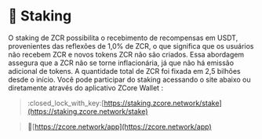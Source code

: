 # 🔐 Staking

O staking de ZCR possibilita o recebimento de recompensas em USDT, provenientes das reflexões de 1,0% de ZCR, o que significa que os usuários não recebem ZCR e novos tokens ZCR não são criados. Essa abordagem assegura que a ZCR não se torne inflacionária, já que não há emissão adicional de tokens. A quantidade total de ZCR foi fixada em 2,5 bilhões desde o início. Você pode participar do staking acessando o site abaixo ou diretamente através do aplicativo ZCore Wallet :

> :closed\_lock\_with\_key:[https://staking.zcore.network/stake](https://staking.zcore.network/stake)

> :calling:[https://zcore.network/app](https://zcore.network/app)
